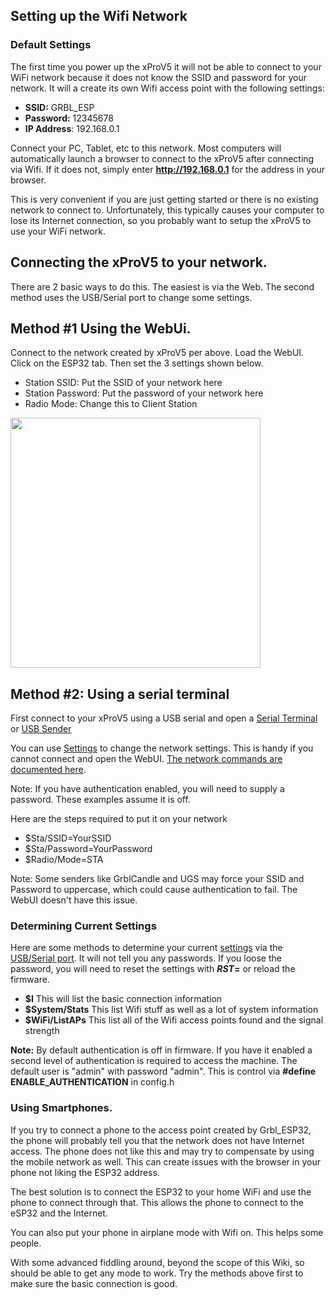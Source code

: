 ## Setting up the Wifi Network

### Default Settings

The first time you power up the xProV5 it will not be able to connect to your WiFi network because it does not know the SSID and password for your network. It will a create its own Wifi access point with the following settings:

- **SSID:** GRBL_ESP
- **Password:** 12345678
- **IP Address**: 192.168.0.1

Connect your PC, Tablet, etc to this network. Most computers will automatically launch a browser to connect to the xProV5 after connecting via Wifi. If it does not, simply enter **http://192.168.0.1** for the address in your browser.

This is very convenient if you are just getting started or there is no existing network to connect to. Unfortunately, this typically causes your computer to lose its Internet connection, so you probably want to setup the xProV5 to use your WiFi network.

## Connecting the xProV5 to your network.

There are 2 basic ways to do this. The easiest is via the Web. The second method uses the USB/Serial port to change some settings.

## Method #1 Using the WebUi.

Connect to the network created by xProV5 per above. Load the WebUI. Click on the ESP32 tab. Then set the 3 settings shown below.
- Station SSID: Put the SSID of your network here
- Station Password: Put the password of your network here
- Radio Mode: Change this to Client Station

<img src="https://user-images.githubusercontent.com/189677/91180709-a1698800-e6ad-11ea-8233-3aa47dd33811.png" width="400">

## Method #2: Using a serial terminal

First connect to your xProV5 using a USB serial and open a [Serial Terminal](https://github.com/Spark-Concepts/xPro-V5/wiki/Serial-setup) or [USB Sender](https://github.com/Spark-Concepts/xPro-V5/wiki/USB_guide#gcode-senders)

You can use [Settings](https://github.com/bdring/Grbl_Esp32/wiki/Settings) to change the network settings. This is handy if you cannot connect and open the WebUI. [The network commands are documented here](https://github.com/bdring/Grbl_Esp32/wiki/Settings#webui-settings).

Note: If you have authentication enabled, you will need to supply a password. These examples assume it is off.

Here are the steps required to put it on your network

- $Sta/SSID=YourSSID
- $Sta/Password=YourPassword
- $Radio/Mode=STA

Note: Some senders like GrblCandle and UGS may force your SSID and Password to uppercase, which could cause authentication to fail.  The WebUI doesn't have this issue.

### Determining Current Settings

Here are some methods to determine your current [settings](https://github.com/Spark-Concepts/xPro-V5/wiki/Changing-settings) via the [USB/Serial port](https://github.com/bdring/Grbl_Esp32/wiki/Serial-Port-Setup-and-Usage). It will not tell you any passwords. If you loose the password, you will need to reset the settings with **$RST=$** or reload the firmware. 

- **$I** This will list the basic connection information
- **$System/Stats** This list Wifi stuff as well as a lot of system information 
- **$WiFi/ListAPs** This list all of the Wifi access points found and the signal strength

**Note:** By default authentication is off in firmware. If you have it enabled a second level of authentication is required to access the machine. The default user is "admin" with password "admin". This is control via **#define ENABLE_AUTHENTICATION** in config.h

### Using Smartphones.

If you try to connect a phone to the access point created by Grbl_ESP32, the phone will probably tell you that the network does not have Internet access. The phone does not like this and may try to compensate by using the mobile network as well. This can create issues with the browser in your phone not liking the ESP32 address.

The best solution is to connect the ESP32 to your home WiFi and use the phone to connect through that. This allows the phone to connect to the eSP32 and the Internet.

You can also put your phone in airplane mode with Wifi on. This helps some people.

With some advanced fiddling around, beyond the scope of this Wiki, so should be able to get any mode to work. Try the methods above first to make sure the basic connection is good. 